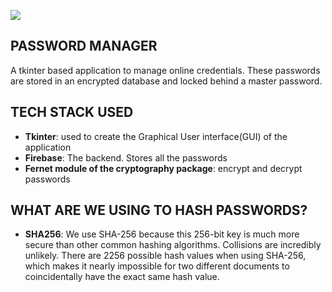 ![](https://www.hotbot.com/wp-content/uploads/2019/08/Password-Manager-Header.png)

## PASSWORD MANAGER
A tkinter based application to manage online credentials. These passwords are stored in an encrypted database and locked behind a master password. 


## TECH STACK USED
* **Tkinter**: used to create the Graphical User interface(GUI) of the application
* **Firebase**: The backend. Stores all the passwords
* **Fernet module of the cryptography package**: encrypt and decrypt passwords


## WHAT ARE WE USING TO HASH PASSWORDS?
* **SHA256**: We use SHA-256 because this 256-bit key is much more secure than other common hashing algorithms. Collisions are incredibly unlikely. There are 2256 possible hash values when using SHA-256, which makes it nearly impossible for two different documents to coincidentally have the exact same hash value.


## 
